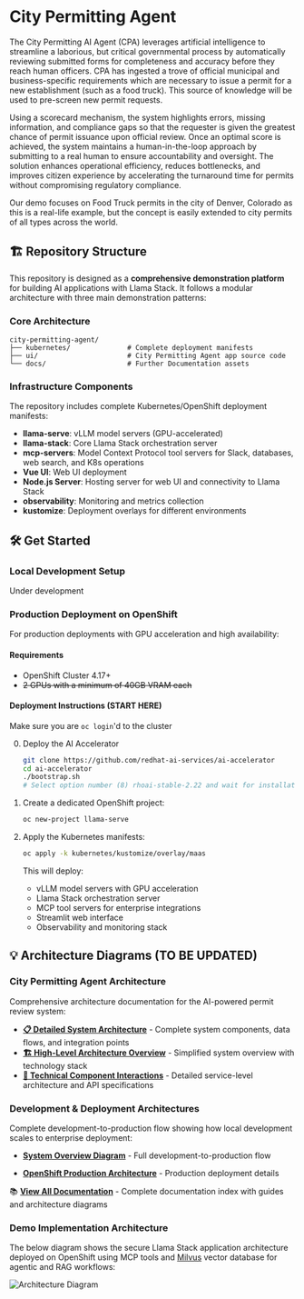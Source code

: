 # City Permitting Agent

The City Permitting AI Agent (CPA) leverages artificial intelligence to streamline a laborious, but critical governmental process by automatically reviewing submitted forms for completeness and accuracy before they reach human officers. CPA has ingested a trove of official municipal and business-specific requirements which are necessary to issue a permit for a new establishment (such as a food truck). This source of knowledge will be used to pre-screen new permit requests.

Using a scorecard mechanism, the system highlights errors, missing information, and compliance gaps so that the requester is given the greatest chance of permit issuance upon official review. Once an optimal score is achieved, the system maintains a human-in-the-loop approach by submitting to a real human to ensure accountability and oversight. The solution enhances operational efficiency, reduces bottlenecks, and improves citizen experience by accelerating the turnaround time for permits without compromising regulatory compliance.

Our demo focuses on Food Truck permits in the city of Denver, Colorado as this is a real-life example, but the concept is easily extended to city permits of all types across the world.

## 🏗️ Repository Structure

This repository is designed as a **comprehensive demonstration platform** for building AI applications with Llama Stack. It follows a modular architecture with three main demonstration patterns:

### Core Architecture

```
city-permitting-agent/
├── kubernetes/              # Complete deployment manifests
├── ui/                      # City Permitting Agent app source code
└── docs/                    # Further Documentation assets
```

### Infrastructure Components

The repository includes complete Kubernetes/OpenShift deployment manifests:

- **llama-serve**: vLLM model servers (GPU-accelerated)
- **llama-stack**: Core Llama Stack orchestration server
- **mcp-servers**: Model Context Protocol tool servers for Slack, databases, web search, and K8s operations
- **Vue UI**: Web UI deployment
- **Node.js Server**: Hosting server for web UI and connectivity to Llama Stack
- **observability**: Monitoring and metrics collection
- **kustomize**: Deployment overlays for different environments

## 🛠️ Get Started

### Local Development Setup

Under development

<!-- For local development and testing, you can run the complete Llama Stack locally using Ollama and Podman. This is perfect for development, experimentation, and learning.

#### Prerequisites

Ensure you have the following installed on your macOS system:

- **Podman** ([Install Podman](https://podman.io/docs/installation)) - Container runtime
- **Python 3.12+** - Required for Llama Stack client
- **Ollama** ([Install Ollama](https://ollama.com/download)) - Local LLM inference
- **uv** - Fast Python package manager

Verify installations:
```bash
podman --version
python3 --version
ollama --version
```

#### Step-by-Step Local Stack Setup

**1. Install and Setup Dependencies**
```bash
# Install uv package manager
pip install uv

# Install streamlit for non-containerized (faster) development
uv pip install streamlit

# Clone and setup the project
cd /path/to/city-permitting-agent
uv sync
source .venv/bin/activate
``` -->

<!-- **2. Manual Local Setup (Step-by-Step)**

See here for [source](https://github.com/opendatahub-io/llama-stack-demos/blob/main/demos/rag_agentic/frontend/build/README.md)
and more info on `llama-stack-client` [here](https://llamastack.github.io/docs/getting_started/detailed_tutorial)

```bash
# Step 0: Pull the model if you don't already have it
ollama pull llama3.2:3b

# Step 1: Create local directory for Llama Stack data (if you don't already have it)
mkdir -p ~/.llama

# Step 2: Start Ollama with the model (runs in background)
ollama run llama3.2:3b --keepalive 60m

# Step 3: Set up local (or reference remote) Llama Stack (new terminal)
INFERENCE_MODEL=llama3.2:3b uv run --with llama-stack llama stack build --template ollama --image-type venv --run
*OR*
llama-stack-client configure --endpoint http://localhost:8321 --api-key none # need to be in .venv context

# Step 4: Run Llama Stack server container (new terminal)
## Must do this from the UI repo - currently just called llama-stack (I know, it's confusing)
streamlit run llama_stack/distribution/ui/app.py
```

**2.5 Local Setup with Containers and Remote Llama Stack Endpoint**

```bash
export INFERENCE_MODEL="meta-llama/Llama-3.2-3B-Instruct" # or whatever model you are using
export LLAMA_STACK_PORT=8321
export LLAMA_STACK_ENDPOINT="https://llamastack-server-llama-serve.apps.cluster-j529f.j529f.sandbox2729.opentlc.com" # accurate for the month of Oct 2025
# Set required environment variables
export TAVILY_SEARCH_API_KEY="your-search-api-key"  # Optional for web search

make build_ui
make run_ui
```

Access the UI at: http://localhost:8501

**3. Build and Run MCP Tools Server**

Model Context Protocol (MCP) servers provide tool integration:

```bash
# Build the MCP server container
make build_mcp

# Run MCP server (provides GitHub, Slack, web search tools)
make run_mcp_container
```

**5. Test Your Local Stack**

Run a simple agent to verify everything works:

```bash
# Activate virtual environment if not already active
source .venv/bin/activate

# Run a basic agent test
python tests/scripts/0_simple_agent.py

# Run agent with RAG capabilities
python tests/scripts/1_simple_agent_with_RAG.py
```

#### Local Stack Architecture

When running locally, your stack consists of:

1. **Ollama** (Port 11434) - Serves the Llama 3.2 3B model
2. **Llama Stack Server** (Port 8321) - Orchestrates agents and tools
3. **MCP Server** (Port 8000) - Provides external tool integrations
4. **Streamlit UI** (Port 8501) - Web interface (optional)

#### Troubleshooting Local Setup

**Container Issues:**
```bash
# Check running containers
podman ps

# Check container logs
podman logs <container-name>
```

**Python Environment Issues:**
```bash
# Recreate virtual environment
rm -rf .venv
uv sync
source .venv/bin/activate
``` -->

### Production Deployment on OpenShift

For production deployments with GPU acceleration and high availability:

#### Requirements

* OpenShift Cluster 4.17+
* ~~2 GPUs with a minimum of 40GB VRAM each~~

#### Deployment Instructions (START HERE)

Make sure you are `oc login`'d to the cluster

0. Deploy the AI Accelerator
   ```bash
   git clone https://github.com/redhat-ai-services/ai-accelerator
   cd ai-accelerator
   ./bootstrap.sh
   # Select option number (8) rhoai-stable-2.22 and wait for installation
   ```

1. Create a dedicated OpenShift project:
   ```bash
   oc new-project llama-serve
   ```

2. Apply the Kubernetes manifests:
   ```bash
   oc apply -k kubernetes/kustomize/overlay/maas
   ```
   
   This will deploy:
   - vLLM model servers with GPU acceleration
   - Llama Stack orchestration server
   - MCP tool servers for enterprise integrations
   - Streamlit web interface
   - Observability and monitoring stack

<!-- ## 🔄 Development Workflow

Once your local stack is running, you can develop and test AI applications:

### Running Demos

**A2A (Agent-to-Agent) Demo:**
```bash
# Navigate to A2A demo
cd demos/a2a_llama_stack

# Run multi-agent coordination example
python cli/multi_agent_client.py
```

**RAG Agentic Demo:**
```bash
# Navigate to RAG demo
cd demos/rag_agentic

# Start Jupyter for interactive development
jupyter notebook
```

**Evaluation and Testing:**
```bash
# Run comprehensive evaluation tests
cd tests/eval_tests
python tests.py --model-size 3B --num-tools 23

# Run specific agent tests
python tests/scripts/0_simple_agent.py
python tests/scripts/1_simple_agent_with_RAG.py
python tests/scripts/agent_with_mcp_ocp_slack.py
``` -->

<!-- ### Common Development Tasks

**Build Containers:**
```bash
make build_llamastack    # Build Llama Stack distribution
make build_mcp          # Build MCP server
make build_ui           # Build Streamlit UI

podman tag localhost/streamlit_client quay.io/jefrankl/streamlit_client:latest
podman push quay.io/jefrankl/streamlit_client:latest
oc apply -f ./kubernetes/streamlit-client/deployment.yaml
```

**Run Services:**
```bash
make run_mcp            # Run MCP server locally
make run_mcp_container  # Run MCP in container
make run_ui             # Run Streamlit UI
```

**Development Environment:**
```bash
# Restart local stack
make setup_local

# Check service status
podman ps
curl http://localhost:8321/health  # Check Llama Stack
curl http://localhost:8000/health  # Check MCP server
``` -->

## 💡 Architecture Diagrams (TO BE UPDATED)

### City Permitting Agent Architecture
Comprehensive architecture documentation for the AI-powered permit review system:
- **[📋 Detailed System Architecture](./docs/architecture-diagram.md)** - Complete system components, data flows, and integration points
- **[🏗️ High-Level Architecture Overview](./docs/architecture-overview.md)** - Simplified system overview with technology stack
- **[🔧 Technical Component Interactions](./docs/component-diagram.md)** - Detailed service-level architecture and API specifications

### Development & Deployment Architectures
Complete development-to-production flow showing how local development scales to enterprise deployment:
- **[System Overview Diagram](./docs/system-overview-diagram.md)** - Full development-to-production flow
<!-- - **[Local Development Architecture](./docs/local-development-architecture.md)** - Local stack components and ports -->
- **[OpenShift Production Architecture](./docs/openshift-production-architecture.md)** - Production deployment details

📚 **[View All Documentation](./docs/)** - Complete documentation index with guides and architecture diagrams

### Demo Implementation Architecture
The below diagram shows the secure Llama Stack application architecture deployed on OpenShift using MCP tools and [Milvus](https://milvus.io/) vector database for agentic and RAG workflows:

![Architecture Diagram](./images/architecture-diagram.jpg)

<!-- ---

We're excited to see what you build with Llama Stack! If you have any questions or feedback, please don't hesitate to open an [issue](https://github.com/opendatahub-io/llama-stack-demos/issues). Happy building! 🎉 -->
